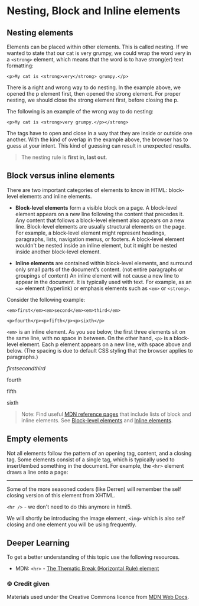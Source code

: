 # Nesting, Block and Inline elements

## Nesting elements

Elements can be placed within other elements. This is called nesting. If we wanted to state that our cat is very grumpy, we could wrap the word very in a `<strong>` element, which means that the word is to have strong(er) text formatting:

```
<p>My cat is <strong>very</strong> grumpy.</p>
```

There is a right and wrong way to do nesting. In the example above, we opened the p element first, then opened the strong element. For proper nesting, we should close the strong element first, before closing the p.

The following is an example of the wrong way to do nesting:

```
<p>My cat is <strong>very grumpy.</p></strong>
```

The tags have to open and close in a way that they are inside or outside one another. With the kind of overlap in the example above, the browser has to guess at your intent. This kind of guessing can result in unexpected results.

> The nesting rule is **first in, last out**.

## Block versus inline elements

There are two important categories of elements to know in HTML: block-level elements and inline elements.

- **Block-level elements** form a visible block on a page. A block-level element appears on a new line following the content that precedes it. Any content that follows a block-level element also appears on a new line. Block-level elements are usually structural elements on the page. For example, a block-level element might represent headings, paragraphs, lists, navigation menus, or footers. A block-level element wouldn't be nested inside an inline element, but it might be nested inside another block-level element.

- **Inline elements** are contained within block-level elements, and surround only small parts of the document’s content. (not entire paragraphs or groupings of content) An inline element will not cause a new line to appear in the document. It is typically used with text. For example, as an `<a>` element (hyperlink) or emphasis elements such as `<em>` or `<strong>`.

Consider the following example:

```
<em>first</em><em>second</em><em>third</em>

<p>fourth</p><p>fifth</p><p>sixth</p>
```

`<em>` is an inline element. As you see below, the first three elements sit on the same line, with no space in between. On the other hand, `<p>` is a block-level element. Each p element appears on a new line, with space above and below. (The spacing is due to default CSS styling that the browser applies to paragraphs.)

<em>first</em><em>second</em><em>third</em>

<p>fourth</p><p>fifth</p><p>sixth</p>

> Note: Find useful [MDN reference pages](https://developer.mozilla.org/en-US/docs/Web/HTML/Reference) that include lists of block and inline elements. See [Block-level elements](https://developer.mozilla.org/en-US/docs/Web/HTML/Block-level_elements) and [Inline elements](https://developer.mozilla.org/en-US/docs/Web/HTML/Inline_elements).

## Empty elements

Not all elements follow the pattern of an opening tag, content, and a closing tag. Some elements consist of a single tag, which is typically used to insert/embed something in the document. For example, the `<hr>` element draws a line onto a page:

<hr> 

Some of the more seasoned coders (like Derren) will remember the self closing version of this element from XHTML.

`<hr />` - we don't need to do this anymore in html5.

We will shortly be introducing the image element, `<img>` which is also self closing and one element you will be using frequently.

<div class="deep">

## Deeper Learning
To get a better understanding of this topic use the following resources.

- MDN: `<hr>` - [The Thematic Break (Horizontal Rule) element](https://developer.mozilla.org/en-US/docs/Web/HTML/Element/hr)

</div>


### &copy; Credit given
Materials used under the Creative Commons licence from [MDN Web Docs](https://developer.mozilla.org/en-US/docs/Web/HTML).